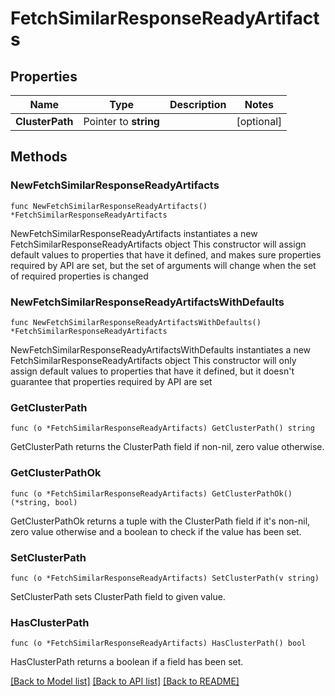 # FetchSimilarResponseReadyArtifacts

## Properties

Name | Type | Description | Notes
------------ | ------------- | ------------- | -------------
**ClusterPath** | Pointer to **string** |  | [optional] 

## Methods

### NewFetchSimilarResponseReadyArtifacts

`func NewFetchSimilarResponseReadyArtifacts() *FetchSimilarResponseReadyArtifacts`

NewFetchSimilarResponseReadyArtifacts instantiates a new FetchSimilarResponseReadyArtifacts object
This constructor will assign default values to properties that have it defined,
and makes sure properties required by API are set, but the set of arguments
will change when the set of required properties is changed

### NewFetchSimilarResponseReadyArtifactsWithDefaults

`func NewFetchSimilarResponseReadyArtifactsWithDefaults() *FetchSimilarResponseReadyArtifacts`

NewFetchSimilarResponseReadyArtifactsWithDefaults instantiates a new FetchSimilarResponseReadyArtifacts object
This constructor will only assign default values to properties that have it defined,
but it doesn't guarantee that properties required by API are set

### GetClusterPath

`func (o *FetchSimilarResponseReadyArtifacts) GetClusterPath() string`

GetClusterPath returns the ClusterPath field if non-nil, zero value otherwise.

### GetClusterPathOk

`func (o *FetchSimilarResponseReadyArtifacts) GetClusterPathOk() (*string, bool)`

GetClusterPathOk returns a tuple with the ClusterPath field if it's non-nil, zero value otherwise
and a boolean to check if the value has been set.

### SetClusterPath

`func (o *FetchSimilarResponseReadyArtifacts) SetClusterPath(v string)`

SetClusterPath sets ClusterPath field to given value.

### HasClusterPath

`func (o *FetchSimilarResponseReadyArtifacts) HasClusterPath() bool`

HasClusterPath returns a boolean if a field has been set.


[[Back to Model list]](../README.md#documentation-for-models) [[Back to API list]](../README.md#documentation-for-api-endpoints) [[Back to README]](../README.md)


